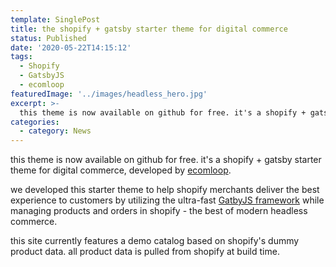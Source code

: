 ```yaml
---
template: SinglePost
title: the shopify + gatsby starter theme for digital commerce
status: Published
date: '2020-05-22T14:15:12'
tags:
  - Shopify
  - GatsbyJS
  - ecomloop
featuredImage: '../images/headless_hero.jpg'
excerpt: >-
  this theme is now available on github for free. it's a shopify + gatsby starter theme for digital commerce
categories:
  - category: News
---
```


this theme is now available on github for free. it's a shopify + gatsby starter theme for digital commerce, developed by [ecomloop](https://ecomloop.com).

we developed this starter theme to help shopify merchants deliver the best experience to customers by utilizing the ultra-fast [GatbyJS framework](https://gatsbyjs.org) while managing products and orders in shopify - the best of modern headless commerce.

this site currently features a demo catalog based on shopify's dummy product data. all product data is pulled from shopify at build time.
